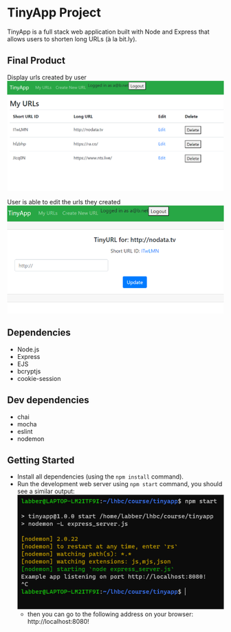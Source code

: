 # TinyApp Project

TinyApp is a full stack web application built with Node and Express that allows users to shorten long URLs (à la bit.ly).

## Final Product

Display urls created by user
![user's url page](/imgs/myUrls.png)

User is able to edit the urls they created
![edit url page](/imgs/editURL.png)

## Dependencies

- Node.js
- Express
- EJS
- bcryptjs
- cookie-session

## Dev dependencies

- chai
- mocha
- eslint
- nodemon

## Getting Started

- Install all dependencies (using the `npm install` command).
- Run the development web server using `npm start` command, you should see a similar output:
   ![npm run picture](/imgs/npmRun.png)
  - then you can go to the following address on your browser: http://localhost:8080!